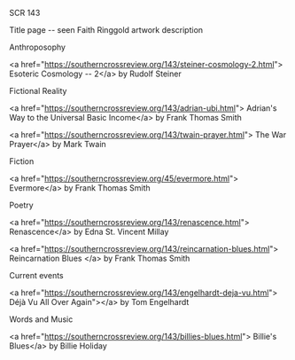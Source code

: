 SCR 143

Title page -- seen Faith Ringgold artwork description

Anthroposophy

\<a href="<https://southerncrossreview.org/143/steiner-cosmology-2.html>"\>
Esoteric Cosmology -- 2\</a\> by Rudolf Steiner

Fictional Reality

\<a href="<https://southerncrossreview.org/143/adrian-ubi.html>"\>
Adrian\'s Way to the Universal Basic Income\</a\> by Frank Thomas Smith

\<a href="<https://southerncrossreview.org/143/twain-prayer.html>"\> The
War Prayer\</a\> by Mark Twain

Fiction

\<a href="<https://southerncrossreview.org/45/evermore.html>"\>
Evermore\</a\> by Frank Thomas Smith

Poetry

\<a href="<https://southerncrossreview.org/143/renascence.html>"\>
Renascence\</a\> by Edna St. Vincent Millay

\<a href="<https://southerncrossreview.org/143/reincarnation-blues.html>"\>
Reincarnation Blues \</a\> by Frank Thomas Smith

Current events

\<a href="<https://southerncrossreview.org/143/engelhardt-deja-vu.html>"\>
Déjà Vu All Over Again"\>\</a\> by Tom Engelhardt

Words and Music

\<a href="<https://southerncrossreview.org/143/billies-blues.html>"\>
Billie\'s Blues\</a\> by Billie Holiday
